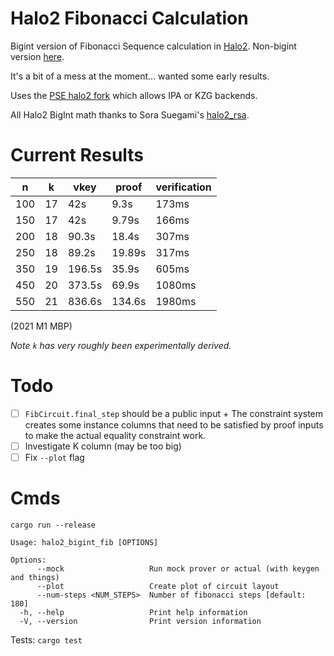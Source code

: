 # Halo2 Fibonacci Calculation
Bigint version of Fibonacci Sequence calculation in [Halo2](https://zcash.github.io/halo2/). Non-bigint version [here](https://github.com/sragss/halo2-fibonacci). 

It's a bit of a mess at the moment... wanted some early results.

Uses the [PSE halo2 fork](https://github.com/privacy-scaling-explorations/halo2) which allows IPA or KZG backends.

All Halo2 BigInt math thanks to Sora Suegami's [halo2_rsa](https://github.com/SoraSuegami/halo2_rsa).

# Current Results
| n | k | vkey | proof | verification |
|---|---|---|---|---|
| 100 | 17 | 42s | 9.3s | 173ms |
| 150 | 17 | 42s | 9.79s | 166ms |
| 200 | 18 | 90.3s | 18.4s | 307ms |
| 250 | 18 | 89.2s | 19.89s | 317ms |
| 350 | 19 | 196.5s | 35.9s | 605ms |
| 450 | 20 | 373.5s | 69.9s | 1080ms |
| 550 | 21 | 836.6s | 134.6s | 1980ms |

(2021 M1 MBP)

*Note `k` has very roughly been experimentally derived.*

# Todo
- [ ] `FibCircuit.final_step` should be a public input + The constraint system creates some instance columns that need to be satisfied by proof inputs to make the actual equality constraint work.
- [ ] Investigate K column (may be too big)
- [ ] Fix `--plot` flag

# Cmds
`cargo run --release`
```
Usage: halo2_bigint_fib [OPTIONS]

Options:
      --mock                   Run mock prover or actual (with keygen and things)
      --plot                   Create plot of circuit layout
      --num-steps <NUM_STEPS>  Number of fibonacci steps [default: 180]
  -h, --help                   Print help information
  -V, --version                Print version information
```

Tests: `cargo test`